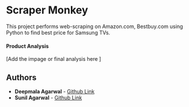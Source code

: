 # Scraper Monkey
This project performs web-scraping on Amazon.com, Bestbuy.com using Python to find best price for Samsung TVs.

#### Product Analysis
[Add the impage or final analysis here ]


## Authors

* **Deepmala Agarwal** - [Github Link](https://github.com/deepmalaagarwal)
* **Sunil Agarwal** - [Github Link](https://github.com/sunilagarwal2007/)


